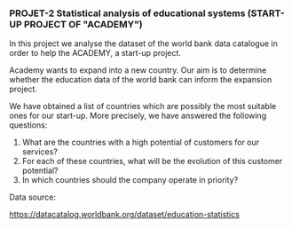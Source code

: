 ### PROJET-2 Statistical analysis of educational systems (START-UP PROJECT OF "ACADEMY")

In this project we analyse the dataset of the world bank data catalogue in order to help the ACADEMY, a start-up project.

Academy wants to expand into a new country. Our aim is to determine whether the education data of the world bank can inform the expansion project.

We have obtained a list of countries which are possibly the most suitable ones for our start-up. More precisely, we have answered the following questions:

1. What are the countries with a high potential of customers for our services?
2. For each of these countries, what will be the evolution of this customer potential?
3. In which countries should the company operate in priority?

Data source:

https://datacatalog.worldbank.org/dataset/education-statistics

